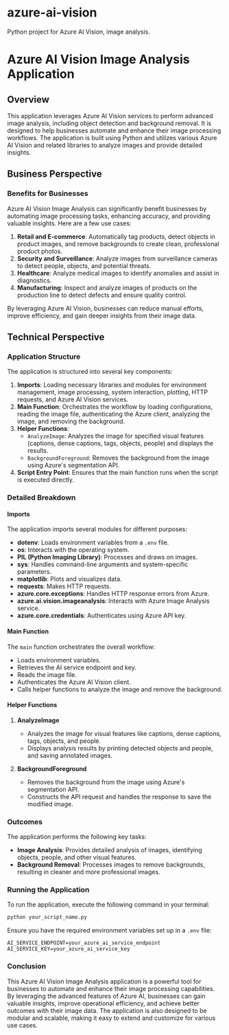# azure-ai-vision
Python project for Azure AI Vision, image analysis.

# Azure AI Vision Image Analysis Application

## Overview

This application leverages Azure AI Vision services to perform advanced image analysis, including object detection and background removal. It is designed to help businesses automate and enhance their image processing workflows. The application is built using Python and utilizes various Azure AI Vision and related libraries to analyze images and provide detailed insights.

## Business Perspective

### Benefits for Businesses

Azure AI Vision Image Analysis can significantly benefit businesses by automating image processing tasks, enhancing accuracy, and providing valuable insights. Here are a few use cases:

1. **Retail and E-commerce**: Automatically tag products, detect objects in product images, and remove backgrounds to create clean, professional product photos.
2. **Security and Surveillance**: Analyze images from surveillance cameras to detect people, objects, and potential threats.
3. **Healthcare**: Analyze medical images to identify anomalies and assist in diagnostics.
4. **Manufacturing**: Inspect and analyze images of products on the production line to detect defects and ensure quality control.

By leveraging Azure AI Vision, businesses can reduce manual efforts, improve efficiency, and gain deeper insights from their image data.

## Technical Perspective

### Application Structure

The application is structured into several key components:

1. **Imports**: Loading necessary libraries and modules for environment management, image processing, system interaction, plotting, HTTP requests, and Azure AI Vision services.
2. **Main Function**: Orchestrates the workflow by loading configurations, reading the image file, authenticating the Azure client, analyzing the image, and removing the background.
3. **Helper Functions**:
   - `AnalyzeImage`: Analyzes the image for specified visual features (captions, dense captions, tags, objects, people) and displays the results.
   - `BackgroundForeground`: Removes the background from the image using Azure's segmentation API.
4. **Script Entry Point**: Ensures that the main function runs when the script is executed directly.

### Detailed Breakdown

#### Imports
The application imports several modules for different purposes:
- **dotenv**: Loads environment variables from a `.env` file.
- **os**: Interacts with the operating system.
- **PIL (Python Imaging Library)**: Processes and draws on images.
- **sys**: Handles command-line arguments and system-specific parameters.
- **matplotlib**: Plots and visualizes data.
- **requests**: Makes HTTP requests.
- **azure.core.exceptions**: Handles HTTP response errors from Azure.
- **azure.ai.vision.imageanalysis**: Interacts with Azure Image Analysis service.
- **azure.core.credentials**: Authenticates using Azure API key.

#### Main Function
The `main` function orchestrates the overall workflow:
- Loads environment variables.
- Retrieves the AI service endpoint and key.
- Reads the image file.
- Authenticates the Azure AI Vision client.
- Calls helper functions to analyze the image and remove the background.

#### Helper Functions

1. **AnalyzeImage**
   - Analyzes the image for visual features like captions, dense captions, tags, objects, and people.
   - Displays analysis results by printing detected objects and people, and saving annotated images.

2. **BackgroundForeground**
   - Removes the background from the image using Azure's segmentation API.
   - Constructs the API request and handles the response to save the modified image.

### Outcomes

The application performs the following key tasks:
- **Image Analysis**: Provides detailed analysis of images, identifying objects, people, and other visual features.
- **Background Removal**: Processes images to remove backgrounds, resulting in cleaner and more professional images.

### Running the Application

To run the application, execute the following command in your terminal:

```bash
python your_script_name.py
```

Ensure you have the required environment variables set up in a `.env` file:

```
AI_SERVICE_ENDPOINT=your_azure_ai_service_endpoint
AI_SERVICE_KEY=your_azure_ai_service_key
```

### Conclusion

This Azure AI Vision Image Analysis application is a powerful tool for businesses to automate and enhance their image processing capabilities. By leveraging the advanced features of Azure AI, businesses can gain valuable insights, improve operational efficiency, and achieve better outcomes with their image data. The application is also designed to be modular and scalable, making it easy to extend and customize for various use cases.
